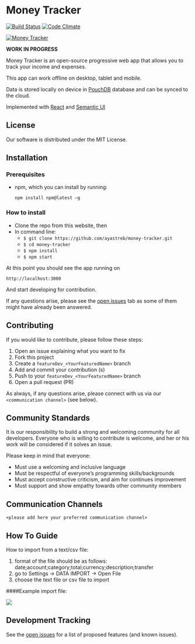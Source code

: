 # Money Tracker

[![Build Status](https://travis-ci.org/ayastreb/money-tracker.svg?branch=master)](https://travis-ci.org/ayastreb/money-tracker)
[![Code Climate](https://codeclimate.com/github/ayastreb/money-tracker/badges/gpa.svg)](https://codeclimate.com/github/ayastreb/money-tracker)

[![Money Tracker](https://moneytracker.cc/assets/screenshot.png)](https://app.moneytracker.cc)

**WORK IN PROGRESS**

Money Tracker is an open-source progressive web app that allows you to track your income and expenses.

This app can work offline on desktop, tablet and mobile.

Data is stored locally on device in [PouchDB](https://pouchdb.com/) database and can be synced to the cloud.

Implemented with [React](https://github.com/facebook/react) and [Semantic UI](https://github.com/Semantic-Org/Semantic-UI-React)

## License
Our software is distributed under the MIT License.

## Installation

### Prerequisites
- npm, which you can install by running: 

    ```npm install npm@latest –g```

### How to install
* Clone the repo from this website, then
* In command line:
  * ```$ git clone https://github.com/ayastreb/money-tracker.git```
  * ```$ cd money-tracker```
  * ```$ npm install```
  * ```$ npm start```

 At this point you should see the app running on 

 ```http://localhost:3000```

 And start developing for contribution.
 
 If any questions arise, please see the [open issues](https://github.com/ayastreb/money-tracker/issues) tab as some of them might have already been answered. 

## Contributing

If you would like to contribute, please follow these steps:
1.	Open an issue explaining what you want to fix
2.	Fork this project 
3.	Create a ```featureDev_<YourFeaturedName>``` branch 
4.	Add and commit your contribution (s) 
5.	Push to your ```featureDev_<YourFeaturedName>``` branch
6.	Open a pull request (PR)
    
As always, if any questions arise, please connect with us via our `<communication channel>` (see below).

## Community Standards

It is our responsibility to build a strong and welcoming community for all developers. Everyone who is willing to contribute is welcome, and her or his work will be considered if it solves an issue. 

Please keep in mind that everyone:
 * Must use a welcoming and inclusive language
 * Must be respectful of everyone’s programming skills/backgrounds
 * Must accept constructive criticism, and aim for continues improvement
 * Must support and show empathy towards other community members

## Communication Channels

`<please add here your preferred communication channel>`

## How To Guide
How to import from a text/csv file:
1. format of the file should be as follows:
date;account;category;total;currency;description;transfer
2. go to Settings -> DATA IMPORT -> Open File
3. choose the text file or csv file to import

####Example import file:

![](public/exampleCsv.png)

## Development Tracking

See the [open issues](https://github.com/ayastreb/money-tracker/issues) for a list of proposed features (and known issues).